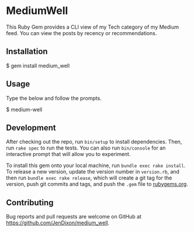 # MediumWell
This Ruby Gem provides a CLI view of my Tech category of my Medium feed. You can view the posts by recency or recommendations.

## Installation
$ gem install medium_well

## Usage

Type the below and follow the prompts.

$ medium-well

## Development

After checking out the repo, run `bin/setup` to install dependencies. Then, run `rake spec` to run the tests. You can also run `bin/console` for an interactive prompt that will allow you to experiment.

To install this gem onto your local machine, run `bundle exec rake install`. To release a new version, update the version number in `version.rb`, and then run `bundle exec rake release`, which will create a git tag for the version, push git commits and tags, and push the `.gem` file to [rubygems.org](https://rubygems.org).

## Contributing

Bug reports and pull requests are welcome on GitHub at https://github.com/JenDixon/medium_well.
